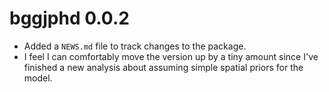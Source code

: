 # bggjphd 0.0.2

* Added a `NEWS.md` file to track changes to the package.
* I feel I can comfortably move the version up by a tiny amount since I've finished a new analysis about assuming simple spatial priors for the model.
